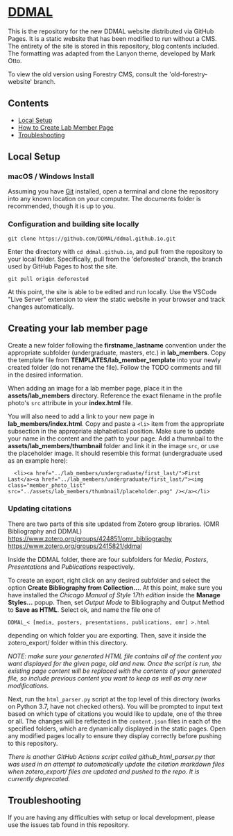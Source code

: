 # [DDMAL](https://DDMAL.github.io/DDMAL-new-site)

This is the repository for the new DDMAL website distributed via GitHub Pages. It is a static website that has been modified to run without a CMS. The entirety of the site is stored in this repository, blog contents included. The formatting was adapted from the Lanyon theme, developed by Mark Otto.

To view the old version using Forestry CMS, consult the 'old-forestry-website' branch.

## Contents

- [Local Setup](#local-setup)
- [How to Create Lab Member Page](#creating-your-lab-member-page)
- [Troubleshooting](#troubleshooting)

## Local Setup

### macOS / Windows Install

Assuming you have [Git](https://www.atlassian.com/git/tutorials/install-git) installed, open a terminal and clone the repository into any known location on your computer. The documents folder is recommended, though it is up to you.

### Configuration and building site locally

```
git clone https://github.com/DDMAL/ddmal.github.io.git
```

Enter the directory with `cd ddmal.github.io`, and pull from the repository to your local folder. Specifically, pull from the 'deforested' branch, the branch used by GitHub Pages to host the site.

```
git pull origin deforested
```

At this point, the site is able to be edited and run locally. Use the VSCode "Live Server" extension to view the static website in your browser and track changes automatically.

## Creating your lab member page

Create a new folder following the **firstname_lastname** convention under the appropriate subfolder (undergraduate, masters, etc.) in **lab_members**. Copy the template file from **TEMPLATES/lab_member_template** into your newly created folder (do not rename the file). Follow the TODO comments and fill in the desired information.

When adding an image for a lab member page, place it in the **assets/lab_members** directory. Reference the exact filename in the profile photo's `src` attribute in your **index.html** file.

You will also need to add a link to your new page in **lab_members/index.html**. Copy and paste a `<li>` item from the appropriate subsection in the appropriate alphabetical position. Make sure to update your name in the content and the path to your page. Add a thumnbail to the **assets/lab_members/thumbnail** folder and link it in the image `src`, or use the placeholder image. It should resemble this format (undergraduate used as an example here):

```
  <li><a href="../lab_members/undergraduate/first_last/">First Last</a><a href="../lab_members/undergraduate/first_last/"><img class="member_photo_list" src="../assets/lab_members/thumbnail/placeholder.png" /></a></li>
```

### Updating citations

There are two parts of this site updated from Zotero group libraries.
(OMR Bibliography and DDMAL)
https://www.zotero.org/groups/424851/omr_bibliography
https://www.zotero.org/groups/2415821/ddmal

Inside the DDMAL folder, there are four subfolders for _Media_, _Posters_, _Presentations_ and _Publications_ respectively.

To create an export, right click on any desired subfolder and select the option **Create Bibliography from Collection...**. At this point, make sure you have installed the _Chicago Manual of Style 17th edition_ inside the **Manage Styles...** popup. Then, set _Output Mode_ to Bibliography and Output Method to **Save as HTML**. Select ok, and name the file one of

```
DDMAL_< [media, posters, presentations, publications, omr] >.html
```
depending on which folder you are exporting. Then, save it inside the zotero_export/ folder within this directory.

_NOTE: make sure your generated HTML file contains all of the content you want displayed for the given page, old and new. Once the script is run, the existing page content will be replaced with the contents of your generated file, so include previous content you want to keep as well as any new modifications._

Next, run the `html_parser.py` script at the top level of this directory (works on Python 3.7, have not checked others). You will be prompted to input text based on which type of citations you would like to update, one of the three or all. The changes will be reflected in the `content.json` files in each of the specified folders, which are dynamically displayed in the static pages. Open any modified pages locally to ensure they display correctly before pushing to this repository.

_There is another GitHub Actions script called github_html_parser.py that was used in an attempt to automatically update the citation markdown files when zotero_export/ files are updated and pushed to the repo. It is currently deprecated._

## Troubleshooting

If you are having any difficulties with setup or local development, please use the issues tab found in this repository.
